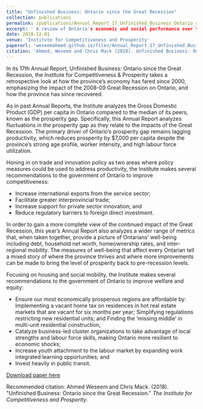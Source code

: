 ```yaml
---
title: "Unfinished Business: Ontario since the Great Recession"
collection: publications
permalink: /publications/Annual_Report_17_Unfinished_Business_Ontario_since_the_Great_Recession_Dec_2018.pdf
excerpt: ' A review of Ontario's economic and social performance over the past 17 years with emphasis on the effects of the Great Recession.'
date: 2018-12-01
venue: 'Institute for Competitiveness and Prosperity'
paperurl: 'weseemahmed.github.io/files/Annual_Report_17_Unfinished_Business_Ontario_since_the_Great_Recession_Dec_2018.pdf'
citation: 'Ahmed, Weseem and Chris Mack (2018). Unfinished Business: Ontario since the Great Recession. <i>Ontario's Panel on Economic Growth and Prosperity</i>.'
---
```


In its 17th Annual Report, Unfinished Business: Ontario since the Great Recession, the Institute for Competitiveness & Prosperity takes a retrospective look at how the province’s economy has fared since 2000, emphasizing the impact of the 2008-09 Great Recession on Ontario, and how the province has since recovered.

As in past Annual Reports, the Institute analyzes the Gross Domestic Product (GDP) per capita in Ontario compared to the median of its peers, known as the prosperity gap. Specifically, this Annual Report analyzes fluctuations in the prosperity gap as they relate to the impacts of the Great Recession. The primary driver of Ontario’s prosperity gap remains lagging productivity, which reduces prosperity by $7,000 per capita despite the province’s strong age profile, worker intensity, and high labour force utilization.

Honing in on trade and innovation policy as two areas where policy measures could be used to address productivity, the Institute makes several recommendations to the government of Ontario to improve competitiveness:

- Increase international exports from the service sector;
- Facilitate greater interprovincial trade;
- Increase support for private sector innovation; and
- Reduce regulatory barriers to foreign direct investment.

In order to gain a more complete view of the continued impact of the Great Recession, this year’s Annual Report also analyzes a wider range of metrics that, when taken together, provide a picture of Ontarians’ well-being including debt, household net worth, homeownership rates, and inter-regional mobility. The measures of well-being that affect every Ontarian tell a mixed story of where the province thrives and where more improvements can be made to bring the level of prosperity back to pre-recession levels.

Focusing on housing and social mobility, the Institute makes several recommendations to the government of Ontario to improve welfare and equity:

- Ensure our most economically prosperous regions are affordable by:
        Implementing a vacant home tax on residences in hot real estate markets that are vacant for six months per year;
        Simplifying regulations restricting new residential units; and
        Finding the ‘missing middle’ in multi-unit residential construction,
- Catalyze business-led cluster organizations to take advantage of local strengths and labour force skills, making Ontario more resilient to economic shocks;
- Increase youth attachment to the labour market by expanding work integrated learning opportunities; and
- Invest heavily in public transit.

[Download paper here](https://www.competeprosper.ca/uploads/Annual_Report_17_Unfinished_Business_Ontario_since_the_Great_Recession_Dec_2018.pdf)

Recommended citation: Ahmed Weseem and Chris Mack. (2018). "Unfinished Business: Ontario since the Great Recession." <i>The Institute for Competitiveness and Prosperity</i>.
